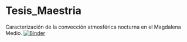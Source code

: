 # Tesis_Maestria
Caracterización de la convección atmosférica nocturna en el Magdalena Medio.
[![Binder](https://mybinder.org/badge_logo.svg)](https://mybinder.org/v2/gh/chris051091/Tesis_Maestria.git/master)

